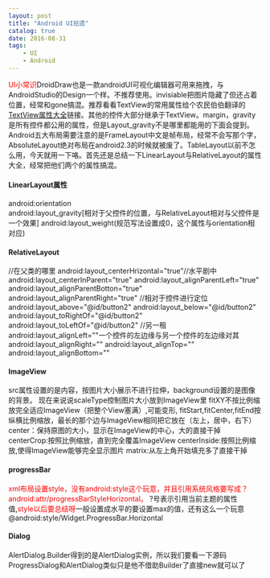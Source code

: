 ```yaml
---
layout: post
title: "Android UI拾遗"
catalog: true 
date: 2016-08-31
tags: 
    - UI
    - Android
---
```


<font color="red">UI小常识</font>DroidDraw也是一款androidUI可视化编辑器可用来拖拽，与AndroidStudio的Design一个样。不推荐使用。invisiable把图片隐藏了但还占着位置，经常和gone搞混。推荐看看TextView的常用属性给个农民伯伯翻译的[TextView属性大全](http://www.cnblogs.com/over140/archive/2010/08/27/1809745.html)链接。其他的控件大部分继承于TextView。margin，gravity是所有控件都公用的属性，但是Layout_gravity不是哪里都能用的下面会提到。Android五大布局需要注意的是FrameLayout中文是帧布局，经常不会写那个字，AbsoluteLayout绝对布局在android2.3的时候就被废了。TableLayout以前不怎么用，今天就用一下咯。首先还是总结一下LinearLayout与RelativeLayout的属性大全，经常把他们两个的属性搞混<!--more-->。

#### LinearLayout属性
android:orientation  
android:layout_gravity[相对于父控件的位置，与RelativeLayout相对与父控件是一个效果]
android:layout_weight(规范写法设置成0，这个属性与orientation相对应)

#### RelativeLayout
//在父类的哪里
android:layout_centerHrizontal="true"//水平剧中
android:layout_centerInParent="true"
android:layout_alignParentLeft="true"
android:layout_alignParentBotton="true"
android:layout_alignParentRight="true"
//相对于控件进行定位
android:layout_above="@id/button2"
android:layout_below="@id/button2"
android:layout_toRightOf="@id/button2"
android:layout_toLeftOf="@id/button2"
//另一租
android:layout_alignLeft=""一个控件的左边缘与另一个控件的左边缘对其
android:layout_alignRight=""
android:layout_alignTop=""
android:layout_alignBottom=""

#### ImageView
src属性设置的是内容，按图片大小展示不进行拉伸，background设置的是图像的背景。
现在来说说scaleType控制图片大小放到ImageView里
fitXY不按比例缩放完全适应ImageView（把整个View塞满）,可能变形,
fitStart,fitCenter,fitEnd按纵横比例缩放，最长的那个边与ImageView相同把它放在（左上，居中，右下）
center：保持原图的大小，显示在ImageView的中心，大的直接干掉
centerCrop:按照比例缩放，直到完全覆盖ImageView
centerInside:按照比例缩放,使得ImageView能够完全显示图片
matrix:从左上角开始填充多了直接干掉

#### progressBar
<font color="red">xml布局设置style，没有android:style这个玩意，并且引用系统风格要写成？android:attr/progressBarStyleHorizontal。</font> ?号表示引用当前主题的属性值,<font color="red">style以后要总结呀</font>一般设置成水平的要设置max的值，还有这么一个玩意@android:style/Widget.ProgressBar.Horizontal

#### Dialog
AlertDialog.Builder得到的是AlertDialog实例，所以我们要看一下源码
ProgressDialog和AlertDialog类似只是他不借助Builder了直接new就可以了


